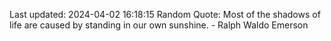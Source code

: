 Last updated: 2024-04-02 16:18:15
Random Quote: Most of the shadows of life are caused by standing in our own sunshine. - Ralph Waldo Emerson